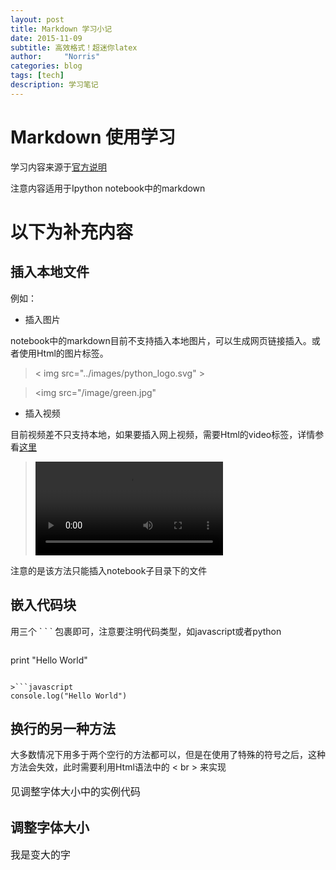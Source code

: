 ```yaml
---
layout: post
title: Markdown 学习小记
date: 2015-11-09
subtitle: 高效格式！超迷你latex
author:     "Norris"
categories: blog
tags: [tech]
description: 学习笔记
---
```

# Markdown 使用学习

学习内容来源于[官方说明](http://www.appinn.com/markdown/#overview)

注意内容适用于Ipython notebook中的markdown

# 以下为补充内容

## 插入本地文件

例如：

* 插入图片

notebook中的markdown目前不支持插入本地图片，可以生成网页链接插入。或者使用Html的图片标签。

>< img src="../images/python_logo.svg" >

><img src="/image/green.jpg"

* 插入视频

目前视频差不只支持本地，如果要插入网上视频，需要Html的video标签，详情参看[这里](http://segmentfault.com/q/1010000000424925)

> <video controls src="images/animation.m4v" />


注意的是该方法只能插入notebook子目录下的文件

## 嵌入代码块

用三个 \` \` \` 包裹即可，注意要注明代码类型，如javascript或者python

>```python
print "Hello World"
```

>```javascript
console.log("Hello World")
```


## 换行的另一种方法

大多数情况下用多于两个空行的方法都可以，但是在使用了特殊的符号之后，这种方法会失效，此时需要利用Html语法中的 < br > 来实现<br><br><font size=3>见调整字体大小中的实例代码</font>

## 调整字体大小

<font size=3>我是变大的字</font>
